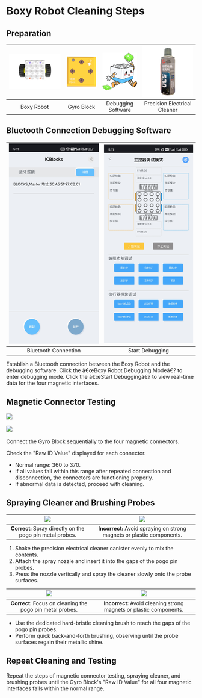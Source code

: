 # Boxy Robot Cleaning Steps
## Preparation  
| ![](img/boxrobot01.png) | ![](img/boxrobot02.png) | ![](img/boxrobot03.png) | ![](img/boxrobot04.png) | 
| :---: | :---: | :---: | :---: |
|  Boxy Robot   | Gyro Block |  Debugging Software   |  Precision Electrical Cleaner   |  


## Bluetooth Connection Debugging Software
| ![](img/boxrobot06.jpg) | ![](img/boxrobot07.jpg) |
| :---: | :---: |
| Bluetooth Connection | Start Debugging |


Establish a Bluetooth connection between the Boxy Robot and the debugging software.   Click the â€œBoxy Robot Debugging Modeâ€? to enter debugging mode.   Click the â€œStart Debuggingâ€? to view real-time data for the four magnetic interfaces.  

## Magnetic Connector Testing  


![](img/boxrobot08.gif)

![](img/boxrobot09.gif)

Connect the Gyro Block sequentially to the four magnetic connectors.   

Check the "Raw ID Value" displayed for each connector.  

+ Normal range: 360 to 370.
+ If all values fall within this range after repeated connection and disconnection, the connectors are functioning properly.
+ If abnormal data is detected, proceed with cleaning.



## Spraying Cleaner and Brushing Probes  
| ![](img/boxrobot10.gif) | ![](img/boxrobot11.gif) |
| :---: | :---: |
| **Correct:** Spray directly on the pogo pin metal probes.   | **Incorrect:** Avoid spraying on strong magnets or plastic components.   |


1. Shake the precision electrical cleaner canister evenly to mix the contents.
2. Attach the spray nozzle and insert it into the gaps of the pogo pin probes.
3. Press the nozzle vertically and spray the cleaner slowly onto the probe surfaces.

| ![](img/boxrobot12.gif) | ![](img/boxrobot13.gif) |
| :---: | :---: |
| **Correct:** Focus on cleaning the pogo pin metal probes.   | **Incorrect:** Avoid cleaning strong magnets or plastic components.   |


+ Use the dedicated hard-bristle cleaning brush to reach the gaps of the pogo pin probes.
+ Perform quick back-and-forth brushing, observing until the probe surfaces regain their metallic shine.

## Repeat Cleaning and Testing  
Repeat the steps of magnetic connector testing, spraying cleaner, and brushing probes until the Gyro Block's "Raw ID Value" for all four magnetic interfaces falls within the normal range.  

